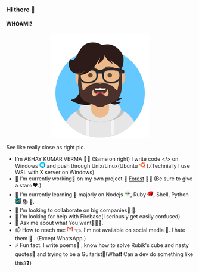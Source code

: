 ### Hi there 👋

#### WHOAMI?
<p align="center">
  <img src="https://github.com/darkRaspberry/darkRaspberry/blob/master/src/avatars.png" alt="Avatar" width="264" height="280" />
  <p>See like really close as right pic.</p>
</p>

- I'm ABHAY KUMAR VERMA 🧒🏻 (Same on right) I write code </> on Windows [![Windows](https://github.com/darkRaspberry/darkRaspberry/blob/master/src/windows.png)](https://www.microsoft.com/en-in/windows/) and push through Unix/Linux(Ubuntu  [![Ubuntu](https://github.com/darkRaspberry/darkRaspberry/blob/master/src/ubuntu.png)](https://ubuntu.com/) ).(Technially I use WSL with X server on Windows).
- 🔭 I’m currently working💼 on my own project 📝 [Forest](https://github.com/darkRaspberry/Forest) 🌳🌲 (Be sure to give a star⭐️❤️.)
- 🌱 I’m currently learning 📙 majorly on Nodejs  [![Nodejs](https://github.com/darkRaspberry/darkRaspberry/blob/master/src/nodejs.png)](https://nodejs.org), Ruby  [![Ruby](https://github.com/darkRaspberry/darkRaspberry/blob/master/src/ruby.png)](https://www.ruby-lang.org/en/), Shell, Python  [![Python](https://github.com/darkRaspberry/darkRaspberry/blob/master/src/python.png)](https://www.python.org/) 📚 📖.
- 👯 I’m looking to collaborate on big companies🎊 🎉.
- 🤔 I’m looking for help with Firebase(I seriously get easily confused).
- 💬 Ask me about what You want🤷🏻‍♂️.
- 📫 How to reach me: [![Mail 📩📧](https://github.com/darkRaspberry/darkRaspberry/blob/master/src/gmail.png)](mailto:insidedarkpit@gmail.com?subject=I%20wanna%20know%20about%20https://github.com/darkRaspberry/darkRaspberry/blob.)  👈. I'm not available on social media 💬. I hate them 🤬 . (Except WhatsApp.)
- ⚡ Fun fact: I write poems📒 , know how to solve Rubik's cube and nasty quotes📝 and trying to be a Guitarist🎸(What❗️ Can a dev do something like this?❓)

